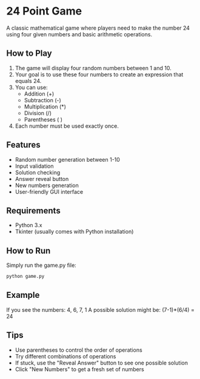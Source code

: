 # 24 Point Game

A classic mathematical game where players need to make the number 24 using four given numbers and basic arithmetic operations.

## How to Play

1. The game will display four random numbers between 1 and 10.
2. Your goal is to use these four numbers to create an expression that equals 24.
3. You can use:
   - Addition (+)
   - Subtraction (-)
   - Multiplication (*)
   - Division (/)
   - Parentheses ( )
4. Each number must be used exactly once.

## Features

- Random number generation between 1-10
- Input validation
- Solution checking
- Answer reveal button
- New numbers generation
- User-friendly GUI interface

## Requirements

- Python 3.x
- Tkinter (usually comes with Python installation)

## How to Run

Simply run the game.py file:
```bash
python game.py
```

## Example

If you see the numbers: 4, 6, 7, 1
A possible solution might be: (7-1)*(6/4) = 24

## Tips

- Use parentheses to control the order of operations
- Try different combinations of operations
- If stuck, use the "Reveal Answer" button to see one possible solution
- Click "New Numbers" to get a fresh set of numbers
